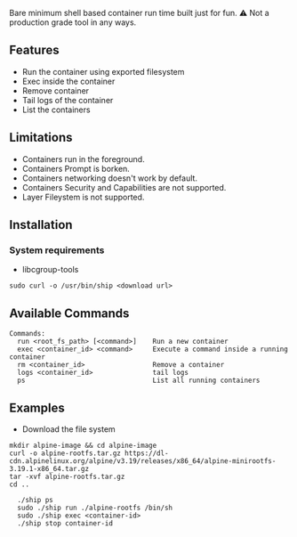 Bare minimum shell based container run time built just for fun. :warning: Not a production grade tool in any ways.

## Features
  - Run the container using exported filesystem
  - Exec inside the container
  - Remove container
  - Tail logs of the container
  - List the containers

## Limitations
  - Containers run in the foreground.
  - Containers Prompt is borken.
  - Containers networking doesn't work by default.
  - Containers Security and Capabilities are not supported.
  - Layer Fileystem is not supported.

## Installation

### System requirements
  - libcgroup-tools

```shell
sudo curl -o /usr/bin/ship <download url> 
```

## Available Commands
```shell
Commands:
  run <root_fs_path> [<command>]    Run a new container
  exec <container_id> <command>     Execute a command inside a running container
  rm <container_id>                 Remove a container
  logs <container_id>               tail logs
  ps                                List all running containers
```

## Examples
- Download the file system
```shell
mkdir alpine-image && cd alpine-image
curl -o alpine-rootfs.tar.gz https://dl-cdn.alpinelinux.org/alpine/v3.19/releases/x86_64/alpine-minirootfs-3.19.1-x86_64.tar.gz
tar -xvf alpine-rootfs.tar.gz
cd ..
```

```shell
  ./ship ps
  sudo ./ship run ./alpine-rootfs /bin/sh
  sudo ./ship exec <container-id>
  ./ship stop container-id
```